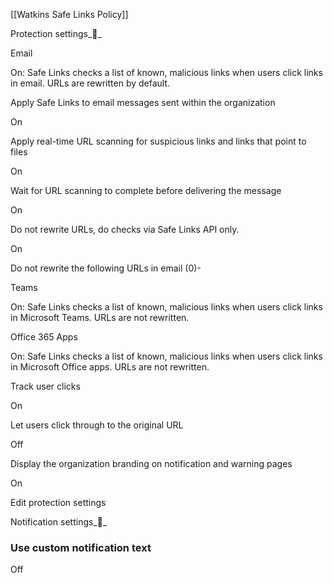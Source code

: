 [[Watkins Safe Links Policy]]

Protection settings__

Email

On: Safe Links checks a list of known, malicious links when users click links in email. URLs are rewritten by default.

Apply Safe Links to email messages sent within the organization

On

Apply real-time URL scanning for suspicious links and links that point to files

On

Wait for URL scanning to complete before delivering the message

On

Do not rewrite URLs, do checks via Safe Links API only.

On

Do not rewrite the following URLs in email (0)-

Teams

On: Safe Links checks a list of known, malicious links when users click links in Microsoft Teams. URLs are not rewritten.

Office 365 Apps

On: Safe Links checks a list of known, malicious links when users click links in Microsoft Office apps. URLs are not rewritten.

Track user clicks

On

Let users click through to the original URL

Off

Display the organization branding on notification and warning pages

On

Edit protection settings

Notification settings__

### Use custom notification text

Off